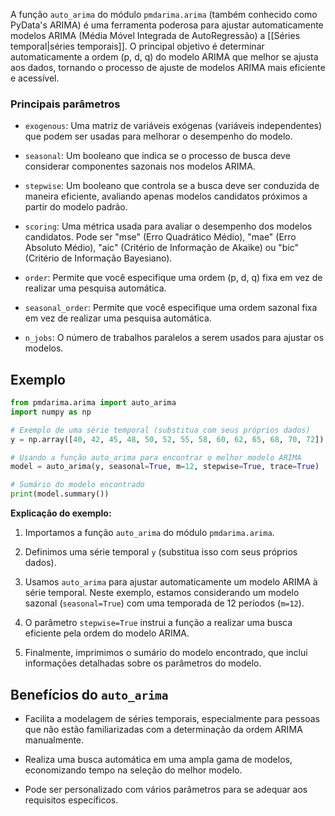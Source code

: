 A função `auto_arima` do módulo `pmdarima.arima` (também conhecido como PyData's ARIMA) é uma ferramenta poderosa para ajustar automaticamente modelos ARIMA (Média Móvel Integrada de AutoRegressão) a [[Séries temporal|séries temporais]]. O principal objetivo é determinar automaticamente a ordem (p, d, q) do modelo ARIMA que melhor se ajusta aos dados, tornando o processo de ajuste de modelos ARIMA mais eficiente e acessível.

### Principais parâmetros

- `exogenous`: Uma matriz de variáveis exógenas (variáveis independentes) que podem ser usadas para melhorar o desempenho do modelo.

- `seasonal`: Um booleano que indica se o processo de busca deve considerar componentes sazonais nos modelos ARIMA.

- `stepwise`: Um booleano que controla se a busca deve ser conduzida de maneira eficiente, avaliando apenas modelos candidatos próximos a partir do modelo padrão.

- `scoring`: Uma métrica usada para avaliar o desempenho dos modelos candidatos. Pode ser "mse" (Erro Quadrático Médio), "mae" (Erro Absoluto Médio), "aic" (Critério de Informação de Akaike) ou "bic" (Critério de Informação Bayesiano).

- `order`: Permite que você especifique uma ordem (p, d, q) fixa em vez de realizar uma pesquisa automática.

- `seasonal_order`: Permite que você especifique uma ordem sazonal fixa em vez de realizar uma pesquisa automática.

- `n_jobs`: O número de trabalhos paralelos a serem usados para ajustar os modelos.

## Exemplo

```python
from pmdarima.arima import auto_arima
import numpy as np

# Exemplo de uma série temporal (substitua com seus próprios dados)
y = np.array([40, 42, 45, 48, 50, 52, 55, 58, 60, 62, 65, 68, 70, 72])

# Usando a função auto_arima para encontrar o melhor modelo ARIMA
model = auto_arima(y, seasonal=True, m=12, stepwise=True, trace=True)

# Sumário do modelo encontrado
print(model.summary())
```

**Explicação do exemplo:**

1. Importamos a função `auto_arima` do módulo `pmdarima.arima`.

2. Definimos uma série temporal `y` (substitua isso com seus próprios dados).

3. Usamos `auto_arima` para ajustar automaticamente um modelo ARIMA à série temporal. Neste exemplo, estamos considerando um modelo sazonal (`seasonal=True`) com uma temporada de 12 períodos (`m=12`).

4. O parâmetro `stepwise=True` instrui a função a realizar uma busca eficiente pela ordem do modelo ARIMA.

5. Finalmente, imprimimos o sumário do modelo encontrado, que inclui informações detalhadas sobre os parâmetros do modelo.

## Benefícios do `auto_arima`

- Facilita a modelagem de séries temporais, especialmente para pessoas que não estão familiarizadas com a determinação da ordem ARIMA manualmente.

- Realiza uma busca automática em uma ampla gama de modelos, economizando tempo na seleção do melhor modelo.

- Pode ser personalizado com vários parâmetros para se adequar aos requisitos específicos.
